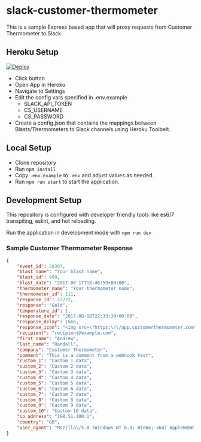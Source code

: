 # slack-customer-thermometer
This is a sample Express based app that will proxy requests from Customer Thermometer to Slack.

## Heroku Setup

[![Deploy](https://www.herokucdn.com/deploy/button.svg)](https://heroku.com/deploy)

- Click button
- Open App in Heroku
- Navigate to Settings
- Edit the config vars specified in .env.example
    - SLACK_API_TOKEN
    - CS_USERNAME
    - CS_PASSWORD
- Create a config.json that contains the mappings between Blasts/Thermometers to Slack channels using Heroku Toolbelt. 

## Local Setup

- Clone repository
- Run `npm install`
- Copy `.env.example` to `.env` and adjust values as needed.
- Run `npm run start` to start the application.

## Development Setup

This repository is configured with developer friendly tools like es6/7 transpiling, eslint, and hot reloading. 

Run the application in development mode with `npm run dev`


### Sample Customer Thermometer Response

```json
{
    "event_id": 20397,
    "blast_name": "Your blast name",
    "blast_id": 999,
    "blast_date": "2017-08-17T18:46:59+00:00",
    "thermometer_name": "Your thermometer name",
    "thermometer_id": 111,
    "response_id": 22222,
    "response": "Gold",
    "temperature_id": 1,
    "response_date": "2017-08-18T22:33:39+00:00",
    "response_delay": 1666,
    "response_icon": "<img src=\"https:\/\/app.customerthermometer.com\/sites\/app\/images\/icon_sets\/smileys1\/gold1.jpg\" title=\"Gold\" \/>",
    "recipient": "recipient@example.com",
    "first_name": "Andrew",
    "last_name": "Randall",
    "company": "Customer Thermometer",
    "comment": "This is a comment from a webhook test",
    "custom_1": "Custom 1 data",
    "custom_2": "Custom 2 data",
    "custom_3": "Custom 3 data",
    "custom_4": "Custom 4 data",
    "custom_5": "Custom 5 data",
    "custom_6": "Custom 6 data",
    "custom_7": "Custom 7 data",
    "custom_8": "Custom 8 data",
    "custom_9": "Custom 9 data",
    "custom_10": "Custom 10 data",
    "ip_address": "198.51.100.1",
    "country": "GB",
    "user_agent": "Mozilla\/5.0 (Windows NT 6.3; Win64; x64) AppleWebKit\/537.36 (KHTML, like Gecko) Chrome\/60.0.3112.101 Safari\/537.36"
}
```
